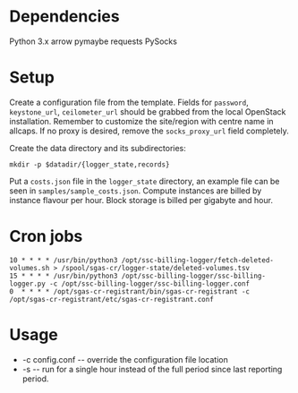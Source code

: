 Dependencies
============
Python 3.x
arrow
pymaybe
requests
PySocks

Setup
=====
Create a configuration file from the template. 
Fields for `password`, `keystone_url`, `ceilometer_url` should be grabbed from the local OpenStack installation.
Remember to customize the site/region with centre name in allcaps. If no proxy is desired, remove the `socks_proxy_url` field completely.

Create the data directory and its subdirectories:

    mkdir -p $datadir/{logger_state,records}

Put a `costs.json` file in the `logger_state` directory, an example file can be seen in `samples/sample_costs.json`.
Compute instances are billed by instance flavour per hour. Block storage is billed per gigabyte and hour.

Cron jobs
=========

    10 * * * * /usr/bin/python3 /opt/ssc-billing-logger/fetch-deleted-volumes.sh > /spool/sgas-cr/logger-state/deleted-volumes.tsv
    15 * * * * /usr/bin/python3 /opt/ssc-billing-logger/ssc-billing-logger.py -c /opt/ssc-billing-logger/ssc-billing-logger.conf
    0  * * * * /opt/sgas-cr-registrant/bin/sgas-cr-registrant -c /opt/sgas-cr-registrant/etc/sgas-cr-registrant.conf

Usage
=====
* -c config.conf -- override the configuration file location
* -s -- run for a single hour instead of the full period since last reporting period.

